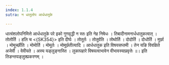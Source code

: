```yaml
---
index: 1.1.4
sutra: न धातुलोप आर्धधातुके

---
```

 धात्वंशलोपनिमित्ते आर्धधातुके परे इको गुणवृद्धी न स्तः इति नेह निषेधः । तिबादीनामनार्धधातुकत्वात् । तोतोर्ति । हलि च <{SK354}> इति दीर्घः । तोतूर्तः । तोतूर्वति । तोथोर्ति । दोदोर्ति । दोधोर्ति । मुर्छा । मोमूर्च्छीति । मोमोर्ति । मोमूर्तः । मोमूर्छतीत्यादि । आर्धधातुक इति विषयसप्तमी । तेन यङि विवक्षिते अजेर्वी । वेवीयते । अस्य यङ्लुङ्नास्ति । लुकापहारे विषयत्वाभावेन वीभावस्याप्रवृत्तेः ॥। इति तिङन्तयङ्लुक्प्रकरणम्‌ ।